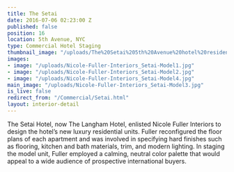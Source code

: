 ```yaml
---
title: The Setai
date: 2016-07-06 02:23:00 Z
published: false
position: 16
location: 5th Avenue, NYC
type: Commercial Hotel Staging
thumbnail_image: "/uploads/The%20Setai%205th%20Avenue%20hotel%20residence%20Nicole%20Fuller%20Interiors-165fe1.jpg"
images:
- image: "/uploads/Nicole-Fuller-Interiors_Setai-Model1.jpg"
- image: "/uploads/Nicole-Fuller-Interiors_Setai-Model2.jpg"
- image: "/uploads/Nicole-Fuller-Interiors_Setai-Model4.jpg"
main_image: "/uploads/Nicole-Fuller-Interiors_Setai-Model3.jpg"
is_live: false
redirect_from: "/Commercial/Setai.html"
layout: interior-detail
---
```


The Setai Hotel, now The Langham Hotel, enlisted Nicole Fuller Interiors to design the hotel’s new luxury residential units. Fuller reconfigured the floor plans of each apartment and was involved in specifying hard finishes such as flooring, kitchen and bath materials, trim, and modern lighting. In staging the model unit, Fuller employed a calming, neutral color palette that would appeal to a wide audience of prospective international buyers.
